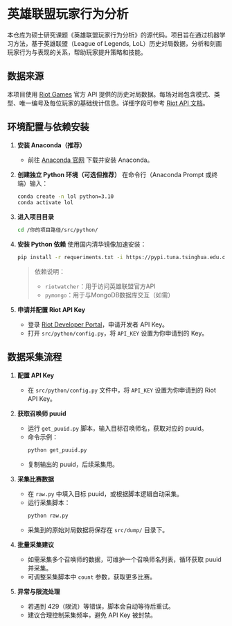 # 英雄联盟玩家行为分析

本仓库为硕士研究课题《英雄联盟玩家行为分析》的源代码。项目旨在通过机器学习方法，基于英雄联盟（League of Legends, LoL）历史对局数据，分析和刻画玩家行为与表现的关系，帮助玩家提升策略和技能。

## 数据来源

本项目使用 [Riot Games](http://www.riotgames.com/) 官方 API 提供的历史对局数据。每场对局包含模式、类型、唯一编号及每位玩家的基础统计信息。详细字段可参考 [Riot API 文档](https://developer.riotgames.com/api/methods#!/1064)。

## 环境配置与依赖安装

1. **安装 Anaconda（推荐）**
   - 前往 [Anaconda 官网](https://www.anaconda.com/products/distribution) 下载并安装 Anaconda。

2. **创建独立 Python 环境（可选但推荐）**
   在命令行（Anaconda Prompt 或终端）输入：
   ```bash
   conda create -n lol python=3.10
   conda activate lol
   ```

3. **进入项目目录**
   ```bash
   cd /你的项目路径/src/python/
   ```

4. **安装 Python 依赖**
   使用国内清华镜像加速安装：
   ```bash
   pip install -r requeriments.txt -i https://pypi.tuna.tsinghua.edu.cn/simple
   ```
   > 依赖说明：
   > - `riotwatcher`：用于访问英雄联盟官方API
   > - `pymongo`：用于与MongoDB数据库交互（如需）

5. **申请并配置 Riot API Key**
   - 登录 [Riot Developer Portal](https://developer.riotgames.com/)，申请开发者 API Key。
   - 打开 `src/python/config.py`，将 `API_KEY` 设置为你申请到的 Key。

## 数据采集流程

1. **配置 API Key**
   - 在 `src/python/config.py` 文件中，将 `API_KEY` 设置为你申请到的 Riot API Key。

2. **获取召唤师 puuid**
   - 运行 `get_puuid.py` 脚本，输入目标召唤师名，获取对应的 puuid。
   - 命令示例：
     ```bash
     python get_puuid.py
     ```
   - 复制输出的 puuid，后续采集用。

3. **采集比赛数据**
   - 在 `raw.py` 中填入目标 puuid，或根据脚本逻辑自动采集。
   - 运行采集脚本：
     ```bash
     python raw.py
     ```
   - 采集到的原始对局数据将保存在 `src/dump/` 目录下。

4. **批量采集建议**
   - 如需采集多个召唤师的数据，可维护一个召唤师名列表，循环获取 puuid 并采集。
   - 可调整采集脚本中 `count` 参数，获取更多比赛。

5. **异常与限流处理**
   - 若遇到 429（限流）等错误，脚本会自动等待后重试。
   - 建议合理控制采集频率，避免 API Key 被封禁。